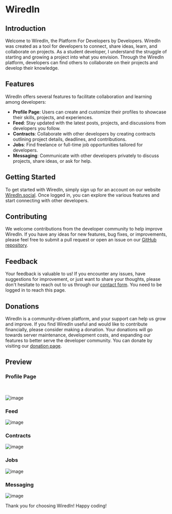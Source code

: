 # WiredIn

## Introduction
Welcome to WiredIn, the Platform For Developers by Developers. WiredIn was created as a tool for developers to connect, share ideas, learn, and collaborate on projects. As a student developer, I understand the struggle of starting and growing a project into what you envision. Through the WiredIn platform, developers can find others to collaborate on their projects and develop their knowledge.

## Features
WiredIn offers several features to facilitate collaboration and learning among developers:
- **Profile Page**: Users can create and customize their profiles to showcase their skills, projects, and experiences.
- **Feed**: Stay updated with the latest posts, projects, and discussions from developers you follow.
- **Contracts**: Collaborate with other developers by creating contracts outlining project details, deadlines, and contributions.
- **Jobs**: Find freelance or full-time job opportunities tailored for developers.
- **Messaging**: Communicate with other developers privately to discuss projects, share ideas, or ask for help.

## Getting Started
To get started with WiredIn, simply sign up for an account on our website [WiredIn.social](http://wiredin.social). Once logged in, you can explore the various features and start connecting with other developers.

## Contributing
We welcome contributions from the developer community to help improve WiredIn. If you have any ideas for new features, bug fixes, or improvements, please feel free to submit a pull request or open an issue on our [GitHub repository](https://github.com/GurkarnSD/WiredIn-Info).

## Feedback
Your feedback is valuable to us! If you encounter any issues, have suggestions for improvement, or just want to share your thoughts, please don't hesitate to reach out to us through our [contact form](http://wiredin.social/contactus). You need to be logged in to reach this page.

## Donations
WiredIn is a community-driven platform, and your support can help us grow and improve. If you find WiredIn useful and would like to contribute financially, please consider making a donation. Your donations will go towards server maintenance, development costs, and expanding our features to better serve the developer community. You can donate by visiting our [donation page](https://buymeacoffee.com/wiredin).

## Preview

### Profile Page
<br/>

![image](https://github.com/GurkarnSD/WiredIn-Info/assets/105836862/26350a21-95cb-46c0-907c-d73bf4759894)

### Feed

![image](https://github.com/GurkarnSD/WiredIn-Info/assets/105836862/cffaa43a-0f34-4dae-829f-b1ecfb919b2c)

### Contracts

![image](https://github.com/GurkarnSD/WiredIn-Info/assets/105836862/0ae36247-4ca0-45a2-8333-f6115c876021)

### Jobs

![image](https://github.com/GurkarnSD/WiredIn-Info/assets/105836862/52f1dc1f-8fd0-45f2-b9ae-1dfcc72dc9c6)

### Messaging

![image](https://github.com/GurkarnSD/WiredIn-Info/assets/105836862/8750f0ae-a238-4381-b571-5e56cfd2dca0)


Thank you for choosing WiredIn! Happy coding!
